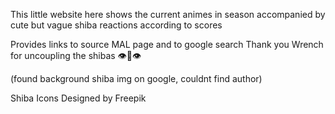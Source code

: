This little website here shows the current animes in season accompanied by cute but vague shiba reactions according to scores

Provides links to source MAL page and to google search
Thank you Wrench for uncoupling the shibas 👁️👄👁️

(found background shiba img on google, couldnt find author)

Shiba Icons Designed by Freepik

